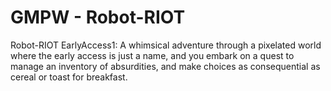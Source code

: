 # GMPW - Robot-RIOT
Robot-RIOT EarlyAccess1: A whimsical adventure through a pixelated world where the early access is just a name, and you embark on a quest to manage an inventory of absurdities, and make choices as consequential as cereal or toast for breakfast.
